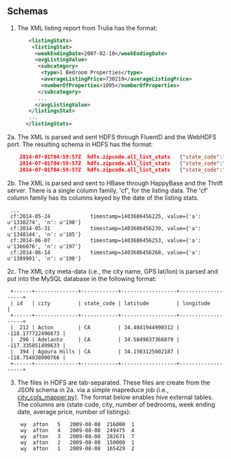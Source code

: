 ## Schemas

1. The XML listing report from Trulia has the format:

```xml
       <listingStats>
        <listingStat>
         <weekEndingDate>2007-02-10</weekEndingDate>
         <avgListingValue>
          <subcategory>
           <type>1 Bedroom Properties</type>
           <averageListingPrice>730219</averageListingPrice>
           <numberOfProperties>1095</numberOfProperties>
          </subcategory>
          ...
         </avgListingValue>
       </listingsStat>
       ...
      </listingStats>
```

2a. The XML is parsed and sent HDFS through FluentD and the WebHDFS port.  The resulting schema in HDFS has the format:


```json
    2014-07-01T04:59:57Z  hdfs.zipcode.all_list_stats   {"state_code":"MA","ts":1404190797734,"med_list":329000,"zipcode":"01260","num_beds":3,"week_ending_date":"2011-08-20","avg_list":329000,"num_list":1}
    2014-07-01T04:59:57Z  hdfs.zipcode.all_list_stats   {"state_code":"MA","ts":1404190797735,"med_list":329000,"zipcode":"01260","num_beds":3,"week_ending_date":"2011-08-27","avg_list":329000,"num_list":2}
    2014-07-01T04:59:57Z  hdfs.zipcode.all_list_stats   {"state_code":"MA","ts":1404190797735,"med_list":329000,"zipcode":"01260","num_beds":3,"week_ending_date":"2011-09-03","avg_list":329000,"num_list":1} 
```

2b. The XML is parsed and sent to HBase through HappyBase and the Thrift server.  There is a single column family, 'cf', for the listing data.  The 'cf' column family has its columns keyed by the date of the listing stats.

     ...
     cf:2014-05-24             timestamp=1403686456225, value={'a': u'1338274', 'n': u'190'}            
     cf:2014-05-31             timestamp=1403686456239, value={'a': u'1348144', 'n': u'185'}            
     cf:2014-06-07             timestamp=1403686456253, value={'a': u'1366076', 'n': u'197'}            
     cf:2014-06-14             timestamp=1403686456268, value={'a': u'1389901', 'n': u'198'}   


2c. The XML city meta-data (i.e., the city name, GPS lat/lon) is parsed and put into the MySQL database in the following format:

     +------+--------------+------------+------------------+-------------------+
     | id   | city         | state_code | latitude         | longitude         |
     +------+--------------+------------+------------------+-------------------+
     |  212 | Acton        | CA         | 34.4841944990312 | -118.177722496673 |
     |  296 | Adelanto     | CA         | 34.5849837366879 | -117.335851499633 |
     |  394 | Agoura Hills | CA         | 34.1503125002187 | -118.754038000766 |
     +------+--------------+------------+------------------+-------------------+


3. The files in HDFS are tab-separated.  These files are create from the JSON schema in 2a. via a simple mapreduce job (i.e., [city_cols_mapper.py](map-reduce/python/city_cols_mapper.py)).  The format below enables hive external tables.  The columns are (state code, city, number of bedrooms, week ending date, average price, number of listings):


        wy	afton	5	2009-08-08	216000	1
        wy	afton	4	2009-08-08	249475	4
        wy	afton	3	2009-08-08	282671	7
        wy	afton	2	2009-08-08	150000	1
        wy	afton	1	2009-08-08	165429	2
     

